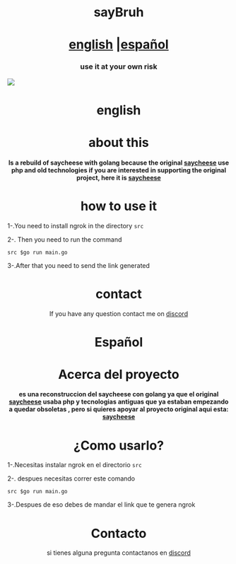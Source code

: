 

<h1 align="center"> sayBruh</h1>
<h1 align="center"> <a href="#english">english</a> |<a href="#español">español</a></h1>
<h3 align="center">
use it at your own risk</h3>
<img src="https://media.discordapp.net/attachments/786752885982625862/793290558164566026/Captura_de_Pantalla_2020-12-28_a_las_7.33.13_p.m..png?width=1256&height=693">

<h1 align="center" id="english"> english<h1>
<h1 align ="center">about this</h1>
<h4 align="center" >Is a rebuild of saycheese with golang because the original <a href="https://github.com/hangetzzu/saycheese">saycheese</a> use php and  old technologies
 if you are interested in supporting the original project, here it is <a href="https://github.com/hangetzzu/saycheese">saycheese</a></h4>

<h1 align="center">how to use it </h1>

1-.You need to install ngrok in the directory `src`

2-. Then you need to run the command
```
src $go run main.go
```

3-.After that you need to send the link generated
<h1 align="center"> contact</h1>
<p align="center">
If you have any question contact me on <a href="https://discord.gg/DPYXzgZQhN">discord</a>
</p>


<h1 align ="center" id="español"> Español</h1>

<h1 align ="center">Acerca del proyecto</h1>

<h4 align="center" >es una reconstruccion del saycheese con golang ya que el original <a href="https://github.com/hangetzzu/saycheese">saycheese</a> usaba php y tecnologias antiguas que ya estaban empezando a quedar obsoletas , pero si quieres apoyar al proyecto original aqui esta: <a href="https://github.com/hangetzzu/saycheese">saycheese</a></h4>

<h1 align="center">¿Como usarlo? </h1>

1-.Necesitas instalar ngrok en el directorio `src`

2-. despues necesitas correr este comando
```
src $go run main.go
```

3-.Despues de eso debes de mandar el link que te genera ngrok
<h1 align="center"> Contacto</h1>
<p align="center">
si tienes alguna pregunta contactanos en <a href="https://discord.gg/DPYXzgZQhN">discord</a>
 </p>
